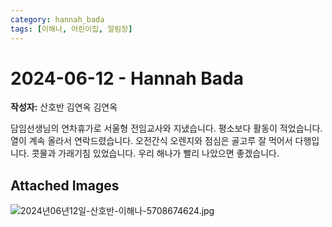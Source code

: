 ```yaml
---
category: hannah_bada
tags: [이해나, 어린이집, 알림장]
---
```


# 2024-06-12 - Hannah Bada

**작성자:** 산호반 김연옥 김연옥  

담임선생님의 연차휴가로 서울형 전임교사와 지냈습니다.
평소보다 활동이 적었습니다. 열이 계속 올라서 연락드렸습니다.
오전간식 오렌지와 점심은 골고루 잘 먹어서 다행입니다.
콧물과 가래기침 있었습니다.
우리 해나가 빨리 나았으면 좋겠습니다.

## Attached Images
![2024년06년12일-산호반-이해나-5708674624.jpg](d:\Users\hannah\Downloads\kids\photo\2024년06년12일-산호반-이해나-5708674624.jpg)

